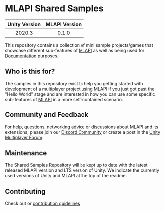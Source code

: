 # MLAPI Shared Samples

|Unity Version|MLAPI Version|
|:-------:|:-------:|
|2020.3|0.1.0|

This repository contains a collection of mini sample projects/games that showcase different 
sub-features of [MLAPI](https://github.com/Unity-Technologies/com.unity.multiplayer.mlapi) 
as well as being used for [Documentation](https://docs-multiplayer-sandbox.unity3d.com/docs/getting-started/about-mlapi) purposes.

## Who is this for?

The samples in this repository exist to help you getting started with development of a multiplayer 
project using [MLAPI](https://github.com/Unity-Technologies/com.unity.multiplayer.mlapi)
if you just got past the "Hello World" stage and are interested in how you can use some specific sub-features of [MLAPI](https://github.com/Unity-Technologies/com.unity.multiplayer.mlapi)  in a more self-contained scenario.

## Community and Feedback
For help, questions, networking advice or discussions about MLAPI and its extensions, please join our [Discord Community](https://discord.gg/FM8SE9E) or create a post in the [Unity Multiplayer Forum](https://forum.unity.com/forums/multiplayer.26/).

## Maintenance
The Shared Samples Repository will be kept up to date with the latest released MLAPI version and LTS version of Unity. We indicate the currently used versions of Unity and MLAPI at the top of the readme. 

## Contributing
Check out or [contribution guidelines](CONTRIBUTING.md)
